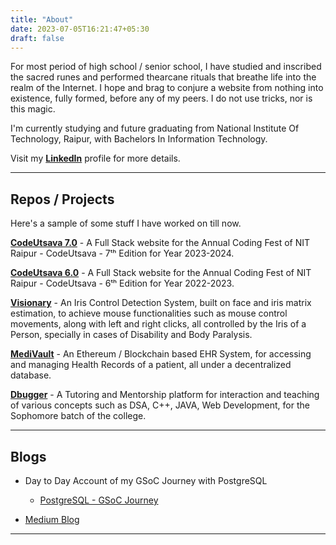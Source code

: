 ```yaml
---
title: "About"
date: 2023-07-05T16:21:47+05:30
draft: false
---
```


For most period of high school / senior school, I have studied and inscribed the sacred runes and performed thearcane rituals that breathe life into the realm of the Internet. I hope and brag to conjure a website from nothing into existence, fully formed, before any of my peers. I do not use tricks, nor is this magic.

I'm currently studying and future graduating from National Institute Of Technology, Raipur, with Bachelors In Information Technology. 
      
Visit my [**LinkedIn**](https://www.linkedin.com/in/viraj-chandra/) profile for more details.

---
## Repos / Projects

Here's a sample of some stuff I have worked on till now.

[**CodeUtsava 7.0**](https://github.com/TCP-Tech/CodeUtsava7.0) - A Full Stack website for the Annual Coding Fest of NIT Raipur - CodeUtsava - 7ᵗʰ Edition for Year 2023-2024.

[**CodeUtsava 6.0**](https://github.com/TCP-Tech/CodeUtsava6.0) -  A Full Stack website for the Annual Coding Fest of NIT Raipur - CodeUtsava - 6ᵗʰ Edition for Year 2022-2023.

[**Visionary**](https://github.com/virajchandra51/Visionary) - An Iris Control Detection System, built on face and iris matrix estimation, to achieve mouse functionalities such as mouse control movements, along with left and right clicks, all controlled by the Iris of a Person, specially in cases of Disability and Body Paralysis.

[**MediVault**](https://github.com/virajchandra51/MediVault) - An Ethereum / Blockchain based EHR System, for accessing and managing Health Records of a patient, all under a decentralized database.

[**Dbugger**](https://github.com/virajchandra51/Dbugger) - A Tutoring and Mentorship platform for interaction and teaching of various concepts such as DSA, C++, JAVA, Web Development, for the Sophomore batch of the college.

---

## Blogs
- Day to Day Account of my GSoC Journey with PostgreSQL 
    - [PostgreSQL - GSoC Journey](https://reqi3m.hashnode.dev)

- [Medium Blog](https://medium.com/@Requ13m)

---